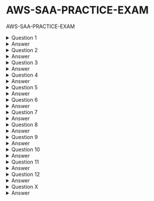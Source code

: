 # AWS-SAA-PRACTICE-EXAM
AWS-SAA-PRACTICE-EXAM

<details>
  <summary>Question 1</summary>
 
A company collects data for temperature, humidity, and atmospheric pressure in cities across multiple continents.  The average volume of data that the company collects from each site daily is 500 GB.  Each site has a high-speed internet connection.  The company wants to aggregate the data from all these global sites as quickly as possible in a single Amazon S3 bucket.  The solution must minimize operational complexity.  

Which solution meets these requirements?

- [ ] A.  Turn on S3 Transfer Acceleration on the destination S3 bucket. Use multipart uploads to directly upload site data to the destination S3 bucket.    
- [ ] B.  Upload the data from each site to an S3 bucket in the closest Region.  Use S3 Cross-Region Replication to copy objects to the destination S3 bucket.  Then remove the data from the origin S3 bucket.    
- [ ] C.  Schedule AWS Snowball Edge Storage Optimized device jobs daily to transfer data from each site to the closest Region.  Use S3 Cross-Region Replication to copy objects to the destination S3 bucket.    
- [ ] D.  Upload the data from each site to an Amazon EC2 instance in the closest Region.  Store the data in an Amazon Elastic Block Store (Amazon EBS) volume.  At regular intervals, take an EBS snapshot and copy it to the Region that contains the destination S3 bucket.  Restore the EBS volume in that Region. 

</details>

<details>
  <summary>Answer</summary>

  - [ ] A.  Turn on S3 Transfer Acceleration on the destination S3 bucket. Use multipart uploads to directly upload site data to the destination S3 bucket.    

  The correct answer is A. Turn on S3 Transfer Acceleration on the destination S3 bucket. Use multipart uploads to directly upload site data to the destination S3 bucket.   

  Why is this the correct answer?
  
  - [ ] S3 Transfer Acceleration: This feature is designed to speed up transfers of data over long distances between your client and your S3 bucket. It leverages Amazon's CloudFront edge locations to optimize the network path, reducing latency and increasing throughput. Given that the company is transferring data from sites across multiple continents, S3 Transfer Acceleration is highly relevant.
  - [ ] Multipart Uploads: This feature allows you to upload a single object as a set of parts. Multipart uploads can improve throughput, provide faster recovery from network issues, and support uploading large objects (up to 5 TB). Since the company is dealing with 500 GB of data daily from each site, multipart uploads are a good practice to ensure efficient and reliable uploads.
  - [ ] Minimal Operational Complexity: This solution is relatively straightforward to implement. You enable S3 Transfer Acceleration on the bucket and configure your uploads to use the multipart upload API. This avoids the need for complex infrastructure setups or data transfer orchestration.
  
  Why are the other answers wrong?
  
  B. Upload the data from each site to an S3 bucket in the closest Region. Use S3 Cross-Region Replication to copy objects to the destination S3 bucket. Then remove the data from the origin S3 bucket.   
  
  Why it's wrong: 
  
  While this approach could work, it adds operational complexity. It involves managing S3 buckets in multiple regions, setting up and monitoring Cross-Region Replication, and ensuring data is deleted from the origin buckets. This adds more steps and potential points of failure compared to directly uploading with S3 Transfer Acceleration and multipart uploads. Also, Cross-Region Replication is optimized for asynchronous copying, which might not meet the requirement of getting the data into the central bucket "as quickly as possible."
  
  C. Schedule AWS Snowball Edge Storage Optimized device jobs daily to transfer data from each site to the closest Region. Use S3 Cross-Region Replication to copy objects to the destination S3 bucket.   
  
  Why it's wrong: 
  
  AWS Snowball Edge is designed for large-scale data transfers where network bandwidth is limited or cost-prohibitive. In this scenario, each site has a high-speed internet connection, making Snowball Edge unnecessary and adding significant operational overhead. Managing Snowball Edge devices, shipping them, and coordinating the data transfer process is far more complex than using direct uploads.
  
  D. Upload the data from each site to an Amazon EC2 instance in the closest Region. Store the data in an Amazon Elastic Block Store (Amazon EBS) volume. At regular intervals, take an EBS snapshot and copy it to the Region that contains the destination S3 bucket. Restore the EBS volume in that Region.   
  
  Why it's wrong: 
  
  This solution is overly complex and inefficient. It involves managing EC2 instances and EBS volumes in multiple regions, dealing with EBS snapshots, and restoring volumes. This adds significant operational overhead and introduces potential performance bottlenecks. It's also more costly than directly uploading to S3.
  
  Summary
  
  The best solution is A. Turn on S3 Transfer Acceleration on the destination S3 bucket. Use multipart uploads to directly upload site data to the destination S3 bucket. This approach provides the fastest data transfer over long distances with the least operational complexity.

</details>

<details>
  <summary>Question 2</summary>

  A company runs a web application that stores session state in memory on Amazon EC2 instances. The company wants to implement a solution to store session state data durably and elastically. The solution must minimize operational overhead.
  
  Which solution meets these requirements?
  
  - [ ] A. Use Amazon DynamoDB to store the session state data. Modify the application to read and write session state data to DynamoDB.
  - [ ] B. Use Amazon ElastiCache for Redis to store the session state data. Modify the application to read and write session state data to ElastiCache.
  - [ ] C. Use Amazon EC2 instance store volumes to store the session state data. Configure the application to replicate session state data across multiple EC2 instances.
  - [ ] D. Use Amazon Elastic File System (Amazon EFS) to store the session state data. Modify the application to read and write session state data to Amazon EFS.

</details>

<details>
  <summary>Answer</summary>

  - [ ] B. Use Amazon ElastiCache for Redis to store the session state data. Modify the application to read and write session state data to ElastiCache.

  The correct answer is B. Use Amazon ElastiCache for Redis to store the session state data. Modify the application to read and write session state data to ElastiCache.

  Why is this the correct answer?
  
  - [ ] Durable and Elastic: ElastiCache (both Redis and Memcached) provides an in-memory data store that is highly available and scalable.
  - [ ] Redis, in particular, offers durability options (RDB and AOF persistence) to ensure that session data is not lost in case of failures.
  - [ ] ElastiCache can elastically scale to handle increasing session loads.
  - [ ] Minimizes Operational Overhead: ElastiCache is a managed service.
  - [ ] AWS handles the setup, patching, scaling, and maintenance of the cache infrastructure, reducing the operational burden on the company.
  
  Why are the other answers wrong?
  
  A. Use Amazon DynamoDB to store the session state data. Modify the application to read and write session state data to DynamoDB.
  
  Why it's wrong: While DynamoDB is durable and scalable, it's a NoSQL database, not an in-memory cache. Accessing DynamoDB is generally slower than accessing an in-memory cache like ElastiCache. For session state, low latency is crucial for a good user experience. DynamoDB might introduce more latency than ElastiCache.
  
  C. Use Amazon EC2 instance store volumes to store the session state data. Configure the application to replicate session state data across multiple EC2 instances.
  
  Why it's wrong: EC2 instance store volumes are ephemeral, meaning the data is lost if the instance stops, terminates, or fails. Relying on instance store for session state would require complex application-level replication, which introduces significant operational overhead and potential data loss. This solution is neither durable nor operationally simple.
  
  D. Use Amazon Elastic File System (Amazon EFS) to store the session state data. Modify the application to read and write session state data to Amazon EFS.
  
  Why it's wrong: EFS is a file storage service. File system operations are generally slower than in-memory operations. Using EFS for session state would introduce latency and negatively impact application performance. It's not designed for the high-speed, low-latency access required for session data.
  
  Summary
  
  ElastiCache for Redis is the best solution because it provides a durable, elastic, and managed in-memory store that minimizes operational overhead and meets the performance requirements for session state management.
    
</details>


<details>
  <summary>Question 3</summary>

  A company uses AWS Organizations to manage multiple AWS accounts for different departments.  The management account has an Amazon S3 bucket that contains project reports.  The company wants to limit access to this S3 bucket to only users of accounts within the organization in AWS Organizations.  Which solution meets these requirements with the LEAST amount of operational overhead?    
  
  - [ ] A.  Add the aws:PrincipalOrgID global condition key with a reference to the organization ID to the S3 bucket policy.    
  - [ ] B.  Create an organizational unit (OU) for each department.  Add the aws:PrincipalOrgPaths global condition key to the S3 bucket policy.    
  - [ ] C.  Use AWS CloudTrail to monitor the CreateAccount, InviteAccountToOrganization, LeaveOrganization, and RemoveAccountFrom Organization events.  Update the S3 bucket policy accordingly.    
  - [ ] D.  Tag each user that needs access to the S3 bucket.  Add the aws: PrincipalTag global condition key to the S3 bucket policy.    

</details>

<details>
  <summary>Answer</summary>

  - [ ] A. Add the aws:PrincipalOrgID global condition key with a reference to the organization ID to the S3 bucket policy.

  The correct answer is A. Add the aws:PrincipalOrgID global condition key with a reference to the organization ID to the S3 bucket policy.

Why is this the correct answer?

aws:PrincipalOrgID for Organization-Wide Access: The aws:PrincipalOrgID condition key in an S3 bucket policy allows you to restrict access to AWS principals (users, roles) that belong to a specific AWS organization. This is the most efficient and direct way to enforce the requirement that only accounts within your AWS Organizations can access the bucket.
Least Operational Overhead: This method involves a simple modification to the S3 bucket policy. You add a condition that checks the organization ID, which is a static identifier. There's no need to manage individual accounts, OUs, or tags, resulting in minimal administrative effort.
Why are the other answers wrong?

B. Create an organizational unit (OU) for each department. Add the aws:PrincipalOrgPaths global condition key to the S3 bucket policy.   

Why it's wrong: While this could work, it's more complex than necessary. It requires you to create and maintain OUs, which adds organizational structure overhead. The aws:PrincipalOrgPaths condition key restricts access based on the OU hierarchy, which might be useful in some cases but is not needed for the simple requirement of granting access to the entire organization. If the organization structure changes, you might need to update the bucket policy.
C. Use AWS CloudTrail to monitor the CreateAccount, InviteAccountToOrganization, LeaveOrganization, and RemoveAccountFrom Organization events. Update the S3 bucket policy accordingly.

Why it's wrong: This is an extremely complex and inefficient solution. It involves:
Setting up CloudTrail to log organization events.
Creating an automated process (e.g., Lambda function) to analyze CloudTrail logs.
Parsing the logs to identify changes in the organization membership.
Dynamically updating the S3 bucket policy based on those changes. This approach introduces significant operational overhead, potential latency in policy updates, and increased risk of errors.
D. Tag each user that needs access to the S3 bucket. Add the aws: PrincipalTag global condition key to the S3 bucket policy.   

Why it's wrong: This is also complex and difficult to maintain. It requires:
Implementing a system to tag IAM users.
Ensuring that all relevant users are correctly tagged.
Updating tags whenever users are added or removed.
The aws:PrincipalTag condition key is useful for attribute-based access control (ABAC) but is not the most efficient way to control access based on organization membership.
Summary

The best solution is A. Add the aws:PrincipalOrgID global condition key because it's the simplest, most direct, and least operationally intensive way to restrict S3 bucket access to accounts within an AWS organization.

</details>

<details>
  <summary>Question 4</summary>

An application runs on an Amazon EC2 instance in a VPC.  The application processes logs that are stored in an Amazon S3 bucket.  The EC2 instance needs to access the S3 bucket without connectivity to the internet.  Which solution will provide private network connectivity to Amazon S3?   

- [ ] A.  Create a gateway VPC endpoint to the S3 bucket.    
- [ ] B.  Stream the logs to Amazon CloudWatch Logs.  Export the logs to the S3 bucket.    
- [ ] C.  Create an instance profile on Amazon EC2 to allow S3 access.    
- [ ] D.  Create an Amazon API Gateway API with a private link to access the S3 endpoint.  

</details>

<details>
  <summary>Answer</summary>

- [ ] A.  Create a gateway VPC endpoint to the S3 bucket.  

The correct answer is A. Create a gateway VPC endpoint to the S3 bucket.

Why is this the correct answer?

- [ ] Gateway VPC Endpoint for Private Connectivity: A gateway VPC endpoint for S3 enables instances within your VPC to access S3 over the AWS private network, without traversing the internet.
- [ ] This provides secure and private connectivity, satisfying the requirement to access the S3 bucket without internet access.

Why are the other answers wrong?

B. Stream the logs to Amazon CloudWatch Logs. Export the logs to the S3 bucket.

Why it's wrong: While CloudWatch Logs is useful for log management, this solution doesn't address the requirement for private connectivity. Exporting logs from CloudWatch Logs to S3 still involves network traffic, and it doesn't guarantee that the initial application access to S3 is private. It also adds an unnecessary intermediary step.

C. Create an instance profile on Amazon EC2 to allow S3 access.

Why it's wrong: An instance profile (which uses IAM roles) grants permissions to the EC2 instance to access AWS services like S3. However, it does not, by itself, provide private connectivity. The instance would still use public endpoints to access S3 unless a VPC endpoint is configured.

D. Create an Amazon API Gateway API with a private link to access the S3 endpoint.

Why it's wrong: While PrivateLink does provide private connectivity, using API Gateway in this scenario is overly complex and not the intended use case. API Gateway is designed for creating and managing APIs, not for direct, high-volume data access to S3 from EC2 instances. Gateway VPC endpoints are simpler and more efficient for this purpose.

Summary

The best solution is A. Create a gateway VPC endpoint to the S3 bucket because it directly and efficiently provides the required private connectivity between the EC2 instance and the S3 bucket.

</details>

<details>
  <summary>Question 5</summary>

A company is hosting a web application on AWS using a single Amazon EC2 instance that stores user-uploaded documents in an Amazon EBS volume.  For better scalability and availability, the company duplicated the architecture and created a second EC2 instance and EBS volume in another Availability Zone, placing both behind an Application Load Balancer.  After completing this change, users reported that, each time they refreshed the website, they could see one subset of their documents or the other, but never all of the documents at the same time.  What should a solutions architect propose to ensure users see all of their documents at once?   

- [ ] A.  Copy the data so both EBS volumes contain all the documents
- [ ] B.  Configure the Application Load Balancer to direct a user to the server with the documents
- [ ] C.  Copy the data from both EBS volumes to Amazon EFS.  Modify the application to save new documents to Amazon EFS   
- [ ] D.  Configure the Application Load Balancer to send the request to both servers.  Return each document from the correct server   

</details>

<details>
  <summary>Answer</summary>

- [ ] C.  Copy the data from both EBS volumes to Amazon EFS.  Modify the application to save new documents to Amazon EFS.

The correct answer is C. Copy the data from both EBS volumes to Amazon EFS. Modify the application to save new documents to Amazon EFS.

Why is this the correct answer?

- [ ] Shared File System: Amazon EFS provides a shared file system that can be mounted by multiple EC2 instances concurrently. By migrating the documents to EFS, both EC2 instances can access the same set of files, resolving the issue where users only see a subset of their documents depending on which instance they hit.
- [ ] Persistence and Availability: EFS is designed for high availability and durability. The data is stored redundantly across multiple Availability Zones, ensuring that files are not lost if an instance fails.
- [ ] Scalability: EFS automatically scales its storage capacity as you add or remove files, making it suitable for handling a growing number of user-uploaded documents.
Why are the other answers wrong?

A. Copy the data so both EBS volumes contain all the documents.

Why it's wrong: While this might seem like a straightforward solution, it introduces significant challenges. You would need to implement a synchronization mechanism to keep the EBS volumes in sync, which can be complex, error-prone, and introduce latency. It also doesn't address the underlying architecture issue of each instance having its own storage.

B. Configure the Application Load Balancer to direct a user to the server with the documents.

Why it's wrong: This approach is not scalable or highly available. It creates "sticky sessions," meaning a user is always routed to the same EC2 instance. If that instance fails, the user loses access to their documents. It also doesn't solve the problem of data consistency.

D. Configure the Application Load Balancer to send the request to both servers. Return each document from the correct server.

Why it's wrong: This is also complex and inefficient. It would require significant application logic to track which documents are stored on which server and then merge the results. It also increases the load on both servers, as they would both need to process each request.

Summary

The best solution is C. Copy the data from both EBS volumes to Amazon EFS. Modify the application to save new documents to Amazon EFS because it provides a shared, scalable, and durable storage solution that eliminates data inconsistency and improves the application's availability.

</details>

<details>
  <summary>Question 6</summary>

A company uses NFS to store large video files in on-premises network attached storage.  Each video file ranges in size from 1 MB to 500 GB.  The total storage is 70 TB and is no longer growing.  The company decides to migrate the video files to Amazon S3.  The company must migrate the video files as soon as possible while using the least possible network bandwidth.    

Which solution will meet these requirements?

- [ ] A.  Create an S3 bucket.  Create an IAM role that has permissions to write to the S3 bucket.  Use the AWS CLI to copy all files locally to the S3 bucket.    
- [ ] B.  Create an AWS Snowball Edge job.  Receive a Snowball Edge device on premises.  Use the Snowball Edge client to transfer data to the device.  Return the device so that AWS can import the data into Amazon S3.    
- [ ] C.  Deploy an S3 File Gateway on premises.  Create a public service endpoint to connect to the S3 File Gateway.  Create an S3 bucket.  Create a new NFS file share on the S3 File Gateway.  Point the new file share to the S3 bucket.  Transfer the data from the existing NFS file share to the S3 File Gateway.    
- [ ] D.  Set up an AWS Direct Connect connection between the on-premises network and AWS.  Deploy an S3 File Gateway on premises.  Create a public virtual interface (VIF) to connect to the S3 File Gateway.  Create an S3 bucket.   Create a new NFS file share on the S3 File Gateway.  Point the new file share to the S3 bucket.  Transfer the data from the existing NFS file share to the S3 File Gateway.    

</details>

<details>
  <summary>Answer</summary>

- [ ] B. Create an AWS Snowball Edge job. Receive a Snowball Edge device on premises. Use the Snowball Edge client to transfer data to the device. Return the device so that AWS can import the data into Amazon S3.    

The correct answer is B. Create an AWS Snowball Edge job. Receive a Snowball Edge device on premises. Use the Snowball Edge client to transfer data to the device. Return the device so that AWS can import the data into Amazon S3.    

Why is this the correct answer?

- [ ] Least Network Bandwidth: AWS Snowball Edge is a physical device that you can use to transfer large amounts of data into and out of AWS.  It's designed for situations where transferring data over the internet would be slow or expensive due to limited network bandwidth.  In this case, the requirement to use the "least possible network bandwidth" strongly points to Snowball Edge.   
- [ ] Speed for Large Data: For 70 TB of data, even with a good internet connection, the time to transfer all that data can be significant. Snowball Edge allows for much faster transfer of large volumes of data compared to online methods.    
- [ ] One-time Migration: The scenario describes a one-time migration of existing data, not an ongoing synchronization. Snowball Edge is well-suited for this type of bulk transfer.    

Why are the other answers wrong?

A. Create an S3 bucket. Create an IAM role that has permissions to write to the S3 bucket. Use the AWS CLI to copy all files locally to the S3 bucket.

Why it's wrong: This solution relies on transferring 70 TB of data over the network using the AWS CLI.  This would consume a large amount of network bandwidth and take a significant amount of time, directly contradicting the requirements.   

C. Deploy an S3 File Gateway on premises. Create a public service endpoint to connect to the S3 File Gateway. Create an S3 bucket. Create a new NFS file share on the S3 File Gateway. Point the new file share to the S3 bucket. Transfer the data from the existing NFS file share to the S3 File Gateway.

Why it's wrong: AWS S3 File Gateway is designed for hybrid cloud storage, providing on-premises applications access to S3.  While it could be used for migration, it's more complex than Snowball Edge for a one-time transfer. It still involves network transfer, although it might be optimized, it doesn't minimize bandwidth usage to the same extent as Snowball Edge.    

D. Set up an AWS Direct Connect connection between the on-premises network and AWS. Deploy an S3 File Gateway on premises. Create a public virtual interface (VIF) to connect to the S3 File Gateway. Create an S3 bucket. Create a new NFS file share on the S3 File Gateway. Point the new file share to the S3 bucket. Transfer the data from the existing NFS file share to the S3 File Gateway.

Why it's wrong: AWS Direct Connect provides a dedicated network connection to AWS, which can increase transfer speed.  However, setting up Direct Connect is a complex and time-consuming process. It's an overkill for a one-time migration and doesn't meet the "least possible network bandwidth" requirement as efficiently as Snowball Edge.  Additionally, it includes the complexity of S3 File Gateway.    

Summary

The best solution is B. Create an AWS Snowball Edge job because it minimizes network bandwidth usage and provides a fast way to migrate a large amount of data to Amazon S3.

</details>

<details>
  <summary>Question 7</summary>

A company has an application that ingests incoming messages.  Dozens of other applications and microservices then quickly consume these messages.  The number of messages varies drastically and sometimes increases suddenly to 100,000 each second.  The company wants to decouple the solution and increase scalability.   

Which solution meets these requirements?

- [ ] A.  Persist the messages to Amazon Kinesis Data Analytics.  Configure the consumer applications to read and process the messages.    
- [ ] B.  Deploy the ingestion application on Amazon EC2 instances in an Auto Scaling group to scale the number of EC2 instances based on CPU metrics.    
- [ ] C.  Write the messages to Amazon Kinesis Data Streams with a single shard.  Use an AWS Lambda function to preprocess messages and store them in Amazon DynamoDB.  Configure the consumer applications to read from DynamoDB to process the messages.    
- [ ] D.  Publish the messages to an Amazon Simple Notification Service (Amazon SNS) topic with multiple Amazon Simple Queue Service (Amazon SOS) subscriptions.  Configure the consumer applications to process the messages from the queues. 

</details>

<details>
  <summary>Answer</summary>

- [ ] D. Publish the messages to an Amazon Simple Notification Service (Amazon SNS) topic with multiple Amazon Simple Queue Service (Amazon SQS) subscriptions. Configure the consumer applications to process the messages from the queues.

The correct answer is D. Publish the messages to an Amazon Simple Notification Service (Amazon SNS) topic with multiple Amazon Simple Queue Service (Amazon SQS) subscriptions. Configure the consumer applications to process the messages from the queues.
   
Why is this the correct answer?

- [ ] Decoupling: Amazon SNS and SQS together provide excellent decoupling.  The ingestion application publishes messages to an SNS topic, and the consumer applications subscribe to the topic via SQS queues.  This means the ingestion application doesn't need to know anything about the consumers, and consumers don't need to know about each other.   
- [ ] Scalability: SNS can handle a high volume of messages, and SQS queues can buffer messages for consumers, allowing each part of the system to scale independently.  If message volume spikes to 100,000 per second, SNS can handle it, and SQS queues will ensure that consumers can process them at their own pace.   
- [ ] Fan-out: SNS allows for "fan-out" delivery, meaning a single message can be delivered to multiple SQS queues.  This perfectly suits the requirement that "dozens" of applications and microservices consume the messages. Each consumer gets its own copy of the message via its SQS queue.   

Why are the other answers wrong?

A. Persist the messages to Amazon Kinesis Data Analytics. Configure the consumer applications to read and process the messages.

Why it's wrong: Kinesis Data Analytics is designed for real-time analytics on streaming data.  While it can handle high volumes, it's not the best fit for simple message distribution to many consumers.  It's more complex and expensive than SNS/SQS for this use case.   

B. Deploy the ingestion application on Amazon EC2 instances in an Auto Scaling group to scale the number of EC2 instances based on CPU metrics.

Why it's wrong: This only scales the ingestion of messages, not the consumption.  It doesn't decouple the system or address the scalability of the many consumer applications.   

C. Write the messages to Amazon Kinesis Data Streams with a single shard. Use an AWS Lambda function to preprocess messages and store them in Amazon DynamoDB. Configure the consumer applications to read from DynamoDB to process the messages.

Why it's wrong: Kinesis Data Streams is good for real-time data streaming, but using a single shard will limit throughput.  Lambda preprocessing adds complexity and potential bottlenecks.  Storing in DynamoDB adds latency and cost compared to SQS queues, which are designed for message queuing.  Also, reading from DynamoDB by many consumers can create hot spots and scaling issues.   

Summary

The best solution is D.
 
Amazon SNS and SQS provide the best combination of decoupling, scalability, and fan-out capability to meet the requirements of the scenario.

</details>

<details>
  <summary>Question 8</summary>

A company is migrating a distributed application to AWS. The application serves variable workloads. The legacy platform consists of a primary server that coordinates jobs across multiple compute nodes. The company wants to modernize the application with a solution that maximizes resiliency and scalability. How should a solutions architect design the architecture to meet these requirements?   

- [ ] A. Configure an Amazon Simple Queue Service (Amazon SQS) queue as a destination for the jobs. Implement the compute nodes with Amazon EC2 instances that are managed in an Auto Scaling group. Configure EC2 Auto Scaling to use scheduled scaling.   
- [ ] B. Configure an Amazon Simple Queue Service (Amazon SQS) queue as a destination for the jobs. Implement the compute nodes with Amazon EC2 instances that are managed in an Auto Scaling group. Configure EC2 Auto Scaling based on the size of the queue.
- [ ] C. Implement the primary server and the compute nodes with Amazon EC2 instances that are managed in an Auto Scaling group. Configure AWS CloudTrail as a destination for the jobs. Configure EC2 Auto Scaling based on the load on the primary server.   
- [ ] D. Implement the primary server and the compute nodes with Amazon EC2 instances that are managed in an Auto Scaling group. Configure Amazon EventBridge (Amazon CloudWatch Events) as a destination for the jobs. Configure EC2 Auto Scaling based on the load on the compute nodes. 

</details>

<details>
  <summary>Answer</summary>

- [ ] B. Configure an Amazon Simple Queue Service (Amazon SQS) queue as a destination for the jobs. Implement the compute nodes with Amazon EC2 instances that are managed in an Auto Scaling group. Configure EC2 Auto Scaling based on the size of the queue.

The correct answer is B. Configure an Amazon Simple Queue Service (Amazon SQS) queue as a destination for the jobs. Implement the compute nodes with Amazon EC2 instances that are managed in an Auto Scaling group. Configure EC2 Auto Scaling based on the size of the queue.

Why is this the correct answer?

- [ ] SQS for Decoupling and Resiliency: Using an SQS queue effectively decouples the primary server from the compute nodes. The primary server puts jobs in the queue, and the compute nodes take jobs from the queue. This makes the system more resilient because if a compute node fails, the job remains in the queue to be processed by another node.   
- [ ] Auto Scaling for Scalability: Managing compute nodes with an Auto Scaling group allows the number of nodes to adjust automatically based on demand, providing scalability.   
- [ ] Queue-Based Scaling: Configuring Auto Scaling based on the size of the SQS queue is crucial for handling variable workloads. When the queue is large, Auto Scaling adds more compute nodes to process the backlog. When the queue is small, Auto Scaling removes nodes to save costs. This ensures the application scales efficiently with the workload.   

Why are the other answers wrong?

A. Configure an Amazon Simple Queue Service (Amazon SQS) queue as a destination for the jobs. Implement the compute nodes with Amazon EC2 instances that are managed in an Auto Scaling group. Configure EC2 Auto Scaling to use scheduled scaling.

Why it's wrong: Scheduled scaling doesn't provide the dynamic responsiveness needed for variable workloads. Scheduled scaling works well for predictable load patterns, but this scenario involves unpredictable variations. Scaling based on queue size is more adaptive.   

C. Implement the primary server and the compute nodes with Amazon EC2 instances that are managed in an Auto Scaling group. Configure AWS CloudTrail as a destination for the jobs. Configure EC2 Auto Scaling based on the load on the primary server.

Why it's wrong: CloudTrail is for auditing API calls, not for queuing jobs. Scaling based on the primary server's load might not accurately reflect the work needed by the compute nodes. The queue size is a more direct indicator of the workload for those nodes. Also, it does not decouple the primary server from the compute nodes.   

D. Implement the primary server and the compute nodes with Amazon EC2 instances that are managed in an Auto Scaling group. Configure Amazon EventBridge (Amazon CloudWatch Events) as a destination for the jobs. Configure EC2 Auto Scaling based on the load on the compute nodes.

Why it's wrong: EventBridge is for event-driven architectures, not for queuing jobs in this manner. While scaling compute nodes based on their load is good, it doesn't address how jobs are passed between the primary server and the compute nodes. SQS provides the necessary decoupling and reliable queuing. Also, it does not decouple the primary server from the compute nodes.   

Summary

The best solution is B.  Using SQS for job queuing and Auto Scaling based on queue size provides the most resilient and scalable architecture for variable workloads.

</details>

<details>
  <summary>Question 9</summary>

A company is running an SMB file server in its data center.  The file server stores large files that are accessed frequently for the first few days after the files are created.  After 7 days the files are rarely accessed.   

The total data size is increasing and is close to the company's total storage capacity.  A solutions architect must increase the company's available storage space without losing low-latency access to the most recently accessed files.  The solutions architect must also provide file lifecycle management to avoid future storage issues.   

Which solution will meet these requirements?

- [ ] A.  Use AWS DataSync to copy data that is older than 7 days from the SMB file server to AWS. 
- [ ] B.  Create an Amazon S3 File Gateway to extend the company's storage space. Create an S3 Lifecycle policy to transition the data to S3 Glacier Deep Archive after 7 days. 
- [ ] C.  Create an Amazon FSx for Windows File Server file system to extend the company's storage space. 
- [ ] D.  Install a utility on each user's computer to access Amazon S3. Create an S3 Lifecycle policy to transition the data to S3 Glacier Flexible Retrieval after 7 days. 

</details>

<details>
  <summary>Answer</summary>

- [ ] B.  Create an Amazon S3 File Gateway to extend the company's storage space.  Create an S3 Lifecycle policy to transition the data to S3 Glacier Deep Archive after 7 days.  

The correct answer is B. Create an Amazon S3 File Gateway to extend the company's storage space. Create an S3 Lifecycle policy to transition the data to S3 Glacier Deep Archive after 7 days.   

Why is this the correct answer?

- [ ] Amazon S3 File Gateway: This service allows you to seamlessly connect your on-premises file server to Amazon S3. It caches frequently accessed files on-premises, providing low-latency access, while transparently storing all your data in S3. This effectively extends the company's storage capacity in the cloud without requiring significant changes to how users access files.
- [ ] S3 Lifecycle Policy: This feature automates the movement of objects between different S3 storage classes. By creating a lifecycle policy to transition files to S3 Glacier Deep Archive after 7 days, you can automatically move infrequently accessed data to a lower-cost storage option. This addresses the requirement for file lifecycle management and avoids future storage issues by optimizing storage costs.

Why are the other answers wrong?

A. Use AWS DataSync to copy data that is older than 7 days from the SMB file server to AWS.

Why it's wrong: AWS DataSync is designed for data migration and replication, not for providing a seamless extension of on-premises storage with local caching. While it can move data to AWS, it doesn't provide the low-latency access to recently accessed files that the File Gateway offers. It also doesn't integrate as directly with file access as a file gateway.

C. Create an Amazon FSx for Windows File Server file system to extend the company's storage space.

Why it's wrong: Amazon FSx for Windows File Server provides a fully managed native Microsoft Windows file system. While it's suitable for Windows-based workloads, it doesn't inherently provide the lifecycle management to archive older files to a lower-cost storage like S3 Glacier Deep Archive. It's also a separate file system, not an extension of the existing SMB file server with caching.

D. Install a utility on each user's computer to access Amazon S3. Create an S3 Lifecycle policy to transition the data to S3 Glacier Flexible Retrieval after 7 days.   

Why it's wrong: This approach is disruptive and complex. It requires users to change their workflow to access files directly from S3, which is not a seamless extension of their existing SMB file server. It also introduces management overhead for installing and maintaining the utility on each user's computer. While S3 Lifecycle can move data to Glacier, it doesn't address the need for low-latency access to recently accessed files in the same way that File Gateway's caching does.

Summary

The best solution is B because it provides a seamless way to extend on-premises storage with caching for frequently accessed files (via S3 File Gateway) and automates the archival of older files to a cost-effective storage class (via S3 Lifecycle policy), meeting all the requirements of the scenario.

</details>

<details>
  <summary>Question 10</summary>

A company is building an ecommerce web application on AWS.  The application sends information about new orders to an Amazon API Gateway REST API to process.  The company wants to ensure that orders are processed in the order that they are received.    

Which solution will meet these requirements?

- [ ] A.  Use an API Gateway integration to publish a message to an Amazon Simple Notification Service (Amazon SNS) topic when the application receives an order.  Subscribe an AWS Lambda function to the topic to perform processing. 
- [ ] B.  Use an API Gateway integration to send a message to an Amazon Simple Queue Service (Amazon SQS) FIFO queue when the application receives an order.  Configure the SQS FIFO queue to invoke an AWS Lambda function for processing. 
- [ ] C.  Use an API Gateway authorizer to block any requests while the application processes an order. 
- [ ] D.  Use an API Gateway integration to send a message to an Amazon Simple Queue Service (Amazon SQS) standard queue when the application receives an order.  Configure the SQS standard queue to invoke an AWS Lambda function for processing.  

</details>

<details>
  <summary>Answer</summary>

- [ ] B.  Use an API Gateway integration to send a message to an Amazon Simple Queue Service (Amazon SQS) FIFO queue when the application receives an order.  Configure the SQS FIFO queue to invoke an AWS Lambda function for processing. 

The correct answer is B. Use an API Gateway integration to send a message to an Amazon Simple Queue Service (Amazon SQS) FIFO queue when the application receives an order. Configure the SQS FIFO queue to invoke an AWS Lambda function for processing.   

Why is this the correct answer?

- [ ] Amazon SQS FIFO (First-In-First-Out) queue: FIFO queues are designed to preserve the order in which messages are sent and received. This is crucial for the requirement of processing orders in the order they are received. When API Gateway sends order information to a FIFO queue, SQS guarantees that the Lambda function will process these orders in the correct sequence.
- [ ] API Gateway Integration with SQS: API Gateway can directly integrate with SQS to send messages. This allows the application to submit order data to the queue as soon as it's received.
- [ ] SQS Invokes Lambda: SQS can be configured to trigger a Lambda function automatically whenever new messages arrive in the queue. This creates an event-driven architecture, where the Lambda function processes orders asynchronously, ensuring that the API Gateway remains responsive.

Why are the other answers wrong?

A. Use an API Gateway integration to publish a message to an Amazon Simple Notification Service (Amazon SNS) topic when the application receives an order. Subscribe an AWS Lambda function to the topic to perform processing.   

Why it's wrong: Amazon SNS is a publish/subscribe messaging service. While it can trigger Lambda functions, it does not guarantee message ordering. In a publish/subscribe pattern, messages are delivered to all subscribers, and there is no inherent mechanism to ensure that messages are processed in the order they were published. This violates the requirement for ordered processing.

C. Use an API Gateway authorizer to block any requests while the application processes an order.

Why it's wrong: API Gateway authorizers are used for authentication and authorization, not for managing message processing order. Blocking requests while processing would severely impact the application's performance and availability. It would create a bottleneck and prevent the application from handling concurrent orders efficiently. This is not a scalable or practical solution.

D. Use an API Gateway integration to send a message to an Amazon Simple Queue Service (Amazon SQS) standard queue when the application receives an order. Configure the SQS standard queue to invoke an AWS Lambda function for processing.   

Why it's wrong: Amazon SQS standard queues provide at-least-once delivery but do not guarantee message ordering. Messages might be delivered out of order, which would violate the requirement to process orders in the sequence they are received. While standard queues are suitable for many use cases, they are not appropriate when message ordering is critical.

Summary

The best solution is B because it uses Amazon SQS FIFO queues to ensure orders are processed in the order they are received, which is a key requirement. The other options do not provide guaranteed message ordering or introduce other problems like performance bottlenecks.

</details>

<details>
  <summary>Question 11</summary>

A company has an application that runs on Amazon EC2 instances and uses an Amazon Aurora database.  The EC2 instances connect to the database by using user names and passwords that are stored locally in a file.  The company wants to minimize the operational overhead of credential management.    

What should a solutions architect do to accomplish this goal?

- [ ] A.  Use AWS Secrets Manager.  Turn on automatic rotation.
- [ ] B.  Use AWS Systems Manager Parameter Store.  Turn on automatic rotation.
- [ ] C.  Create an Amazon S3 bucket to store objects that are encrypted with an AWS Key Management Service (AWS KMS) encryption key.  Migrate the credential file to the S3 bucket.  Point the application to the S3 bucket. 
- [ ] D.  Create an encrypted Amazon Elastic Block Store (Amazon EBS) volume for each EC2 instance.  Attach the new EBS volume to each EC2 instance.  Migrate the credential file to the new EBS volume.  Point the application to the new EBS volume.  

</details>

<details>
  <summary>Answer</summary>

- [ ] A.  Use AWS Secrets Manager.  Turn on automatic rotation.

The correct answer is A. Use AWS Secrets Manager. Turn on automatic rotation.

Why is this the correct answer?

- [ ] AWS Secrets Manager: This service is specifically designed to help you securely store, retrieve, and manage database credentials, API keys, and other secrets.  It offers features like automatic secret rotation, which greatly reduces the operational overhead of manually changing credentials.    
- [ ] Automatic Rotation: By turning on automatic rotation, Secrets Manager can automatically rotate the database credentials on a defined schedule.  This eliminates the need for manual intervention, minimizing operational overhead and improving security by reducing the risk of using long-lived credentials.    

Why are the other answers wrong?

B. Use AWS Systems Manager Parameter Store. Turn on automatic rotation.

Why it's wrong: While AWS Systems Manager Parameter Store can securely store secrets, it is not primarily designed for automatic secret rotation of database credentials in the same way that Secrets Manager is.  Implementing automatic rotation with Parameter Store would require additional custom configuration and management, increasing operational overhead.    
C. Create an Amazon S3 bucket to store objects that are encrypted with an AWS Key Management Service (AWS KMS) encryption key. Migrate the credential file to the S3 bucket. Point the application to the S3 bucket.

Why it's wrong: Storing credentials in an S3 bucket, even if encrypted, is not a secure or operationally efficient way to manage them.  It introduces complexities in access control, requires managing S3 permissions, and does not provide built-in secret rotation.  Additionally, the application would need to be modified to retrieve credentials from S3, adding overhead.    
D. Create an encrypted Amazon Elastic Block Store (Amazon EBS) volume for each EC2 instance. Attach the new EBS volume to each EC2 instance. Migrate the credential file to the new EBS volume. Point the application to the new EBS volume.

Why it's wrong: Storing credentials on EBS volumes is not a recommended security practice.  It increases management overhead as each volume needs to be managed and secured. It also doesn't provide any built-in mechanism for secret rotation.  If an EC2 instance is compromised, the credentials on the EBS volume could be exposed.    
Summary

The best solution is A because AWS Secrets Manager is the most suitable service for managing database credentials with the least operational overhead, thanks to its automatic rotation feature. The other options introduce more complexity, security risks, or lack the automated rotation capabilities needed for efficient credential management.

</details>

<details>
  <summary>Question 12</summary>

  A global company hosts its web application on Amazon EC2 instances behind an Application Load Balancer (ALB).  The web application has static data and dynamic data.  The company stores its static data in an Amazon S3 bucket.  The company wants to improve performance and reduce latency for the static data and dynamic data.  The company is using its own domain name registered with Amazon Route 53.    

What should a solutions architect do to meet these requirements?

- [ ] A.  Create an Amazon CloudFront distribution that has the S3 bucket and the ALB as origins.  Configure Route 53 to route traffic to the CloudFront distribution. 
- [ ] B.  Create an Amazon CloudFront distribution that has the ALB as an origin.  Create an AWS Global Accelerator standard accelerator that has the S3 bucket as an endpoint Configure Route 53 to route traffic to the CloudFront distribution. 
- [ ] C.  Create an Amazon CloudFront distribution that has the S3 bucket as an origin.  Create an AWS Global Accelerator standard accelerator that has the ALB and the CloudFront distribution as endpoints.  Create a custom domain name that points to the accelerator DNS name.  Use the custom domain name as an endpoint for the web application. 
- [ ] D.  Create an Amazon CloudFront distribution that has the ALB as an origin.  Create an AWS Global Accelerator standard accelerator that has the S3 bucket as an endpoint.  Create two domain names.  Point one domain name to the CloudFront DNS name for dynamic content.  Point the other domain name to the accelerator DNS name for static content.  Use the domain names as endpoints for the web application. 

</details>

<details>
  <summary>Answer</summary>

- [ ] A.  Turn on S3 Transfer Acceleration on the destination S3 bucket. Use multipart uploads to directly upload site data to the destination S3 bucket.    

</details>









































<details>
  <summary>Question X</summary>

- [ ] A.  Turn on S3 Transfer Acceleration on the destination S3 bucket. Use multipart uploads to directly upload site data to the destination S3 bucket.    
- [ ] B.  Upload the data from each site to an S3 bucket in the closest Region.  Use S3 Cross-Region Replication to copy objects to the destination S3 bucket.  Then remove the data from the origin S3 bucket.    

</details>

<details>
  <summary>Answer</summary>

- [ ] A.  Turn on S3 Transfer Acceleration on the destination S3 bucket. Use multipart uploads to directly upload site data to the destination S3 bucket.    

</details>










